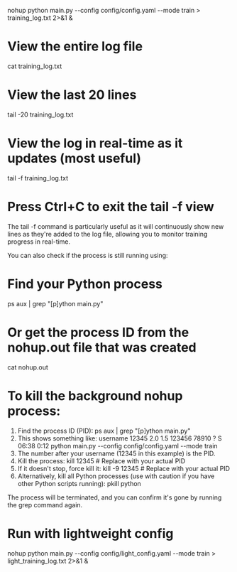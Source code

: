 nohup python main.py --config config/config.yaml --mode train > training_log.txt 2>&1 &

# View the entire log file
  cat training_log.txt

  # View the last 20 lines
  tail -20 training_log.txt

  # View the log in real-time as it updates (most useful)
  tail -f training_log.txt

  # Press Ctrl+C to exit the tail -f view

  The tail -f command is particularly useful as it will continuously show new lines as they're added to the log file,
  allowing you to monitor training progress in real-time.

  You can also check if the process is still running using:

  # Find your Python process
  ps aux | grep "[p]ython main.py"

  # Or get the process ID from the nohup.out file that was created
  cat nohup.out

  # To kill the background nohup process:

  1. Find the process ID (PID):
  ps aux | grep "[p]ython main.py"
  1. This shows something like:
  username  12345  2.0  1.5  123456 78910 ?   S    06:38   0:12 python main.py --config config/config.yaml --mode train
  1. The number after your username (12345 in this example) is the PID.
  2. Kill the process:
  kill 12345  # Replace with your actual PID
  3. If it doesn't stop, force kill it:
  kill -9 12345  # Replace with your actual PID
  4. Alternatively, kill all Python processes (use with caution if you have other Python scripts running):
  pkill python

  The process will be terminated, and you can confirm it's gone by running the grep command again.

  # Run with lightweight config
  nohup python main.py --config config/light_config.yaml --mode train > light_training_log.txt 2>&1 &
